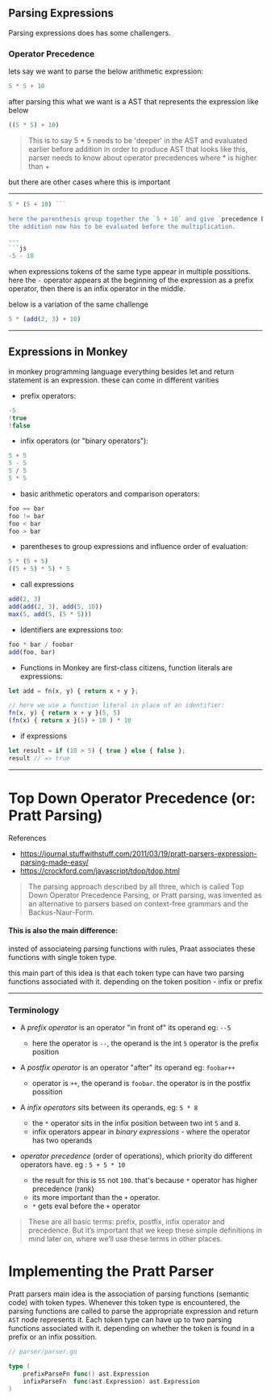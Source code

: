 Parsing Expressions
----

Parsing expressions does has some challengers.

### Operator Precedence

lets say we want to parse the below arithmetic expression:

```js
5 * 5 + 10
```

after parsing this what we want is a AST that represents the expression like below

```js
((5 * 5) + 10)
```

> This is to say 5 * 5 needs to be 'deeper' in the AST and evaluated earlier before addition
  in order to produce AST that looks like this, parser needs to know about operator precedences
  where * is higher than +

but there are other cases where this is important

---
```js 
5 * (5 + 10) ```

here the parenthesis group together the `5 + 10` and give `precedence bump` 
the addition now has to be evaluated before the multiplication. 

---
```js
-5 - 10
```
when expressions tokens of the same type appear in multiple possitions.
here the `-` operator appears at the beginning of the expression as a prefix operator,
then there is an infix operator in the middle. 

below is a variation of the same challenge

```js
5 * (add(2, 3) + 10)
```

---

Expressions in Monkey
---

in monkey programming language everything besides let and return statement is an expression.
these can come in different varities

- prefix operators:
```js
-5 
!true
!false
```
- infix operators (or "binary operators"):
```js
5 + 5
5 - 5
5 / 5
5 * 5
```
- basic arithmetic operators and comparison operators:
```js
foo == bar
foo != bar
foo < bar
foo > bar
```

- parentheses to group expressions and influence order of evaluation:
```js
5 * (5 + 5)
((5 + 5) * 5) * 5
```
- call expressions
```js
add(2, 3)
add(add(2, 3), add(5, 10))
max(5, add(5, (5 * 5)))
```
- Identifiers are expressions too:
```js
foo * bar / foobar
add(foo, bar)
```
- Functions in Monkey are first-class citizens, function literals are expressions:
```js
let add = fn(x, y) { return x + y };

// here we use a function literal in place of an identifier:
fn(x, y) { return x + y }(5, 5)
(fn(x) { return x }(5) + 10 ) * 10
```
- if expressions
```js
let result = if (10 > 5) { true } else { false };
result // => true
```
---

# Top Down Operator Precedence (or: Pratt Parsing)

References 
- https://journal.stuffwithstuff.com/2011/03/19/pratt-parsers-expression-parsing-made-easy/
- https://crockford.com/javascript/tdop/tdop.html

> The parsing approach described by all three, which is called Top Down 
Operator Precedence Parsing, or Pratt parsing, was invented as an alternative
to parsers based on context-free grammars and the Backus-Naur-Form.

#### This is also the main difference:

insted of associateing parsing functions with rules, Praat associates these functions
with single token type. 

this main part of this idea is that each token type can have two parsing functions 
associated with it. depending on the token position - infix or prefix

---


### Terminology

- A *prefix operator* is an operator "in front of" its operand eg: `--5`
    - here the operator is `--`, the operand is the int `5` operator is the prefix position

- A *postfix operator* is an operator "after" its operand eg: `foobar++`
    - operator is `++`, the operand is `foobar`. the operator is in the postfix possition

- A *infix operators* sits between its operands, eg: `5 * 8`
    - the `*` operator sits in the infix position between two int `5` and `8`. 
    - infix operators appear in *binary expressions* - where the operator has two operands

- *operator precedence* (order of operations), which priority do different operators have. 
eg : `5 + 5 * 10`
    - the result for this is `55` not `100`. that's because `*` operator has higher precedence (rank)
    - its more important than the `+` operator. 
    - `*` gets eval before the `+` operator


> These are all basic terms: prefix, postfix, infix operator and precedence. 
But it’s important that we keep these simple definitions in mind later on,
where we’ll use these terms in other places.


# Implementing the Pratt Parser

Pratt parsers main idea is the association of parsing functions (semantic code) with token types.
Whenever this token type is encountered, the parsing functions are called to parse the
appropriate expression and return `AST` node represents it. Each token type can have up to two
parsing functions associated with it.  depending on whether the token is found
in a prefix or an infix possition.

```go
// parser/parser.go

type (
    prefixParseFn func() ast.Expression
    infixParseFn  func(ast.Expression) ast.Expression
)
```
